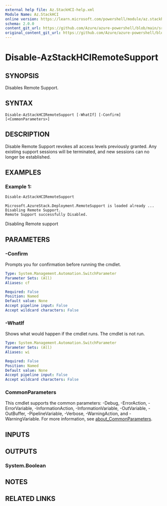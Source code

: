 ```yaml
---
external help file: Az.StackHCI-help.xml
Module Name: Az.StackHCI
online version: https://learn.microsoft.com/powershell/module/az.stackhci/disable-azstackhciremotesupport
schema: 2.0.0
content_git_url: https://github.com/Azure/azure-powershell/blob/main/src/StackHCI/StackHCI/help/Disable-AzStackHCIRemoteSupport.md
original_content_git_url: https://github.com/Azure/azure-powershell/blob/main/src/StackHCI/StackHCI/help/Disable-AzStackHCIRemoteSupport.md
---
```


# Disable-AzStackHCIRemoteSupport

## SYNOPSIS
Disables Remote Support.

## SYNTAX

```
Disable-AzStackHCIRemoteSupport [-WhatIf] [-Confirm] [<CommonParameters>]
```

## DESCRIPTION
Disable Remote Support revokes all access levels previously granted.
Any existing support sessions will be terminated, and new sessions can no longer be established.

## EXAMPLES

### Example 1:
```powershell
Disable-AzStackHCIRemoteSupport
```

```output
Microsoft.AzureStack.Deployment.RemoteSupport is loaded already ...
Disabling Remote Support.
Remote Support successfully Disabled.
```

Disabling Remote support

## PARAMETERS

### -Confirm
Prompts you for confirmation before running the cmdlet.

```yaml
Type: System.Management.Automation.SwitchParameter
Parameter Sets: (All)
Aliases: cf

Required: False
Position: Named
Default value: None
Accept pipeline input: False
Accept wildcard characters: False
```

### -WhatIf
Shows what would happen if the cmdlet runs.
The cmdlet is not run.

```yaml
Type: System.Management.Automation.SwitchParameter
Parameter Sets: (All)
Aliases: wi

Required: False
Position: Named
Default value: None
Accept pipeline input: False
Accept wildcard characters: False
```

### CommonParameters
This cmdlet supports the common parameters: -Debug, -ErrorAction, -ErrorVariable, -InformationAction, -InformationVariable, -OutVariable, -OutBuffer, -PipelineVariable, -Verbose, -WarningAction, and -WarningVariable. For more information, see [about_CommonParameters](http://go.microsoft.com/fwlink/?LinkID=113216).

## INPUTS

## OUTPUTS

### System.Boolean

## NOTES

## RELATED LINKS

